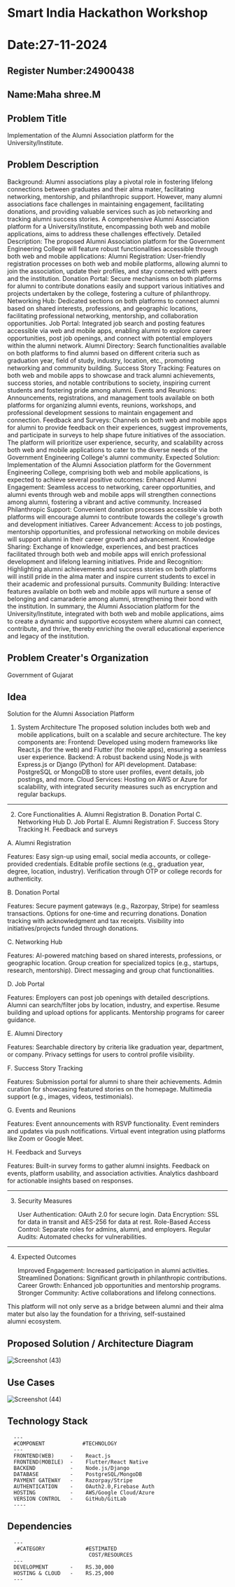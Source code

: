 # Smart India Hackathon Workshop
# Date:27-11-2024
## Register Number:24900438
## Name:Maha shree.M
## Problem Title
Implementation of the Alumni Association platform for the University/Institute.
## Problem Description
Background: Alumni associations play a pivotal role in fostering lifelong connections between graduates and their alma mater, facilitating networking, mentorship, and philanthropic support. However, many alumni associations face challenges in maintaining engagement, facilitating donations, and providing valuable services such as job networking and tracking alumni success stories. A comprehensive Alumni Association platform for a University/Institute, encompassing both web and mobile applications, aims to address these challenges effectively. Detailed Description: The proposed Alumni Association platform for the Government Engineering College will feature robust functionalities accessible through both web and mobile applications: Alumni Registration: User-friendly registration processes on both web and mobile platforms, allowing alumni to join the association, update their profiles, and stay connected with peers and the institution. Donation Portal: Secure mechanisms on both platforms for alumni to contribute donations easily and support various initiatives and projects undertaken by the college, fostering a culture of philanthropy. Networking Hub: Dedicated sections on both platforms to connect alumni based on shared interests, professions, and geographic locations, facilitating professional networking, mentorship, and collaboration opportunities. Job Portal: Integrated job search and posting features accessible via web and mobile apps, enabling alumni to explore career opportunities, post job openings, and connect with potential employers within the alumni network. Alumni Directory: Search functionalities available on both platforms to find alumni based on different criteria such as graduation year, field of study, industry, location, etc., promoting networking and community building. Success Story Tracking: Features on both web and mobile apps to showcase and track alumni achievements, success stories, and notable contributions to society, inspiring current students and fostering pride among alumni. Events and Reunions: Announcements, registrations, and management tools available on both platforms for organizing alumni events, reunions, workshops, and professional development sessions to maintain engagement and connection. Feedback and Surveys: Channels on both web and mobile apps for alumni to provide feedback on their experiences, suggest improvements, and participate in surveys to help shape future initiatives of the association. The platform will prioritize user experience, security, and scalability across both web and mobile applications to cater to the diverse needs of the Government Engineering College's alumni community. Expected Solution: Implementation of the Alumni Association platform for the Government Engineering College, comprising both web and mobile applications, is expected to achieve several positive outcomes: Enhanced Alumni Engagement: Seamless access to networking, career opportunities, and alumni events through web and mobile apps will strengthen connections among alumni, fostering a vibrant and active community. Increased Philanthropic Support: Convenient donation processes accessible via both platforms will encourage alumni to contribute towards the college's growth and development initiatives. Career Advancement: Access to job postings, mentorship opportunities, and professional networking on mobile devices will support alumni in their career growth and advancement. Knowledge Sharing: Exchange of knowledge, experiences, and best practices facilitated through both web and mobile apps will enrich professional development and lifelong learning initiatives. Pride and Recognition: Highlighting alumni achievements and success stories on both platforms will instill pride in the alma mater and inspire current students to excel in their academic and professional pursuits. Community Building: Interactive features available on both web and mobile apps will nurture a sense of belonging and camaraderie among alumni, strengthening their bond with the institution. In summary, the Alumni Association platform for the University/Institute, integrated with both web and mobile applications, aims to create a dynamic and supportive ecosystem where alumni can connect, contribute, and thrive, thereby enriching the overall educational experience and legacy of the institution.
## Problem Creater's Organization
Government of Gujarat

## Idea
Solution for the Alumni Association Platform

1. System Architecture
  The proposed solution includes both web and mobile applications, built on a scalable and secure architecture. The key components are:
      Frontend: Developed using modern frameworks like React.js (for the web) and Flutter (for mobile apps), ensuring a seamless user experience.
      Backend: A robust backend using Node.js with Express.js or Django (Python) for API development.
      Database: PostgreSQL or MongoDB to store user profiles, event details, job postings, and more.
      Cloud Services: Hosting on AWS or Azure for scalability, with integrated security measures such as encryption and regular backups.
---
2. Core Functionalities
         A. Alumni Registration
         B. Donation Portal
         C. Networking Hub
         D. Job Portal
         E. Alumni Registration
         F. Success Story Tracking
         H. Feedback and surveys
   
A. Alumni Registration

   Features:
     Easy sign-up using email, social media accounts, or college-provided credentials.
     Editable profile sections (e.g., graduation year, degree, location, industry).
     Verification through OTP or college records for authenticity.

B. Donation Portal

   Features:
     Secure payment gateways (e.g., Razorpay, Stripe) for seamless transactions.
     Options for one-time and recurring donations.
     Donation tracking with acknowledgment and tax receipts.
     Visibility into initiatives/projects funded through donations.

C. Networking Hub

   Features:
     AI-powered matching based on shared interests, professions, or geographic location.
     Group creation for specialized topics (e.g., startups, research, mentorship).
     Direct messaging and group chat functionalities.

D. Job Portal

   Features:
     Employers can post job openings with detailed descriptions.
     Alumni can search/filter jobs by location, industry, and expertise.
     Resume building and upload options for applicants.
     Mentorship programs for career guidance.

E. Alumni Directory

   Features:
     Searchable directory by criteria like graduation year, department, or company.
     Privacy settings for users to control profile visibility.

F. Success Story Tracking

   Features:
     Submission portal for alumni to share their achievements.
     Admin curation for showcasing featured stories on the homepage.
     Multimedia support (e.g., images, videos, testimonials).

G. Events and Reunions

   Features:
      Event announcements with RSVP functionality.
      Event reminders and updates via push notifications.
      Virtual event integration using platforms like Zoom or Google Meet.
      
H. Feedback and Surveys

   Features:
      Built-in survey forms to gather alumni insights.
      Feedback on events, platform usability, and association activities.
      Analytics dashboard for actionable insights based on responses.

---
3. Security Measures

   User Authentication: OAuth 2.0 for secure login.
   Data Encryption: SSL for data in transit and AES-256 for data at rest.
   Role-Based Access Control: Separate roles for admins, alumni, and employers.
   Regular Audits: Automated checks for vulnerabilities.
---

4. Expected Outcomes

   Improved Engagement: Increased participation in alumni activities.
   Streamlined Donations: Significant growth in philanthropic contributions.
   Career Growth: Enhanced job opportunities and mentorship programs.
   Stronger Community: Active collaborations and lifelong connections.

This platform will not only serve as a bridge between alumni and their alma mater but also lay the foundation for a thriving, self-sustained alumni ecosystem.

## Proposed Solution / Architecture Diagram
![Screenshot (43)](https://github.com/user-attachments/assets/6b023a8d-1603-4472-8a1f-45fca4cf7547)

## Use Cases
![Screenshot (44)](https://github.com/user-attachments/assets/ca2eb180-132d-4973-b39e-842b33cba1f8)



## Technology Stack
      ---
      #COMPONENT            #TECHNOLOGY
      ---
      FRONTEND(WEB)     -    React.js
      FRONTEND(MOBILE)  -    Flutter/React Native
      BACKEND           -    Node.js/Django
      DATABASE          -    PostgreSQL/MongoDB
      PAYMENT GATEWAY   -    Razorpay/Stripe
      AUTHENTICATION    -    OAuth2.0,Firebase Auth
      HOSTING           -    AWS/Google Cloud/Azure
      VERSION CONTROL   -    GitHub/GitLab
      ----
## Dependencies
      ---
       #CATEGORY             #ESTIMATED
                              COST/RESOURCES
      ---
      DEVELOPMENT       -    RS.30,000
      HOSTING & CLOUD   -    RS.25,000
      ---
